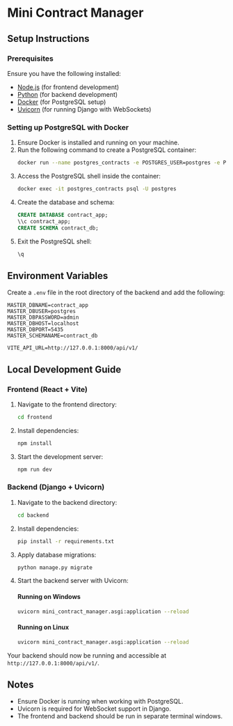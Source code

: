 # Mini Contract Manager

## Setup Instructions

### Prerequisites

Ensure you have the following installed:

- [Node.js](https://nodejs.org/) (for frontend development)
- [Python](https://www.python.org/) (for backend development)
- [Docker](https://www.docker.com/) (for PostgreSQL setup)
- [Uvicorn](https://www.uvicorn.org/) (for running Django with WebSockets)

### Setting up PostgreSQL with Docker

1. Ensure Docker is installed and running on your machine.
2. Run the following command to create a PostgreSQL container:
   ```bash
   docker run --name postgres_contracts -e POSTGRES_USER=postgres -e POSTGRES_PASSWORD=admin -p 5435:5432 -d postgres
   ```
3. Access the PostgreSQL shell inside the container:
   ```bash
   docker exec -it postgres_contracts psql -U postgres
   ```
4. Create the database and schema:
   ```sql
   CREATE DATABASE contract_app;
   \\c contract_app;
   CREATE SCHEMA contract_db;
   ```
5. Exit the PostgreSQL shell:
   ```bash
   \q
   ```

## Environment Variables

Create a `.env` file in the root directory of the backend and add the following:

```
MASTER_DBNAME=contract_app
MASTER_DBUSER=postgres
MASTER_DBPASSWORD=admin
MASTER_DBHOST=localhost
MASTER_DBPORT=5435
MASTER_SCHEMANAME=contract_db

VITE_API_URL=http://127.0.0.1:8000/api/v1/
```

## Local Development Guide

### Frontend (React + Vite)

1. Navigate to the frontend directory:
   ```bash
   cd frontend
   ```
2. Install dependencies:
   ```bash
   npm install
   ```
3. Start the development server:
   ```bash
   npm run dev
   ```

### Backend (Django + Uvicorn)

1. Navigate to the backend directory:
   ```bash
   cd backend
   ```
2. Install dependencies:
   ```bash
   pip install -r requirements.txt
   ```
3. Apply database migrations:
   ```bash
   python manage.py migrate
   ```
4. Start the backend server with Uvicorn:
   #### Running on Windows
   ```bash
   uvicorn mini_contract_manager.asgi:application --reload
   ```
   #### Running on Linux
   ```bash
   uvicorn mini_contract_manager.asgi:application --reload
   ```

Your backend should now be running and accessible at `http://127.0.0.1:8000/api/v1/`.

## Notes

- Ensure Docker is running when working with PostgreSQL.
- Uvicorn is required for WebSocket support in Django.
- The frontend and backend should be run in separate terminal windows.



